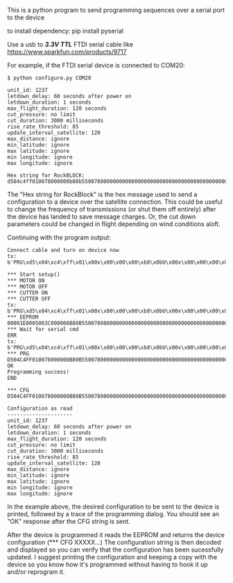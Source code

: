 This is a python program to send programming sequences over a serial port to the device

to install dependency: pip install pyserial

Use a usb to ***3.3V TTL*** FTDI serial cable like https://www.sparkfun.com/products/9717

For example, if the FTDI serial device is connected to COM20:

```text
$ python configure.py COM20

unit_id: 1237
letdown_delay: 60 seconds after power on
letdown_duration: 1 seconds
max_flight_duration: 120 seconds
cut_pressure: no limit
cut_duration: 3000 milliseconds
rise_rate_threshold: 85
update_interval_satellite: 120
max_distance: ignore
min_latitude: ignore
max latitude: ignore
min longitude: ignore
max longitude: ignore

Hex string for RockBLOCK: d504c4ff010078000000b80b550078000000000000000000000000000000000000000000
```
The "Hex string for RockBlock" is the hex message used
to send a configuration to a device over the satellite connection.  This could be useful to change the frequency of transmissions (or
shut them off entirely) after the device has landed to save message charges.  Or, the cut down parameters could
be changed in flight depending on wind conditions aloft.

Continuing with the program output:
```text
Connect cable and turn on device now
tx: b'PRG\xd5\x04\xc4\xff\x01\x00x\x00\x00\x00\xb8\x0bU\x00x\x00\x00\x00\x00\x00\x00\x00\x00\x00\x00\x00\x00\x00\x00\x00\x00\x00\x00\x00\x00\x00'

*** Start setup()
*** MOTOR ON
*** MOTOR OFF
*** CUTTER ON
*** CUTTER OFF
tx: b'PRG\xd5\x04\xc4\xff\x01\x00x\x00\x00\x00\xb8\x0bU\x00x\x00\x00\x00\x00\x00\x00\x00\x00\x00\x00\x00\x00\x00\x00\x00\x00\x00\x00\x00\x00\x00'
*** EEPROM 00001E0005003C000000B80B550078000000000000000000000000000000000000000000
*** Wait for serial cmd
ERR
tx: b'PRG\xd5\x04\xc4\xff\x01\x00x\x00\x00\x00\xb8\x0bU\x00x\x00\x00\x00\x00\x00\x00\x00\x00\x00\x00\x00\x00\x00\x00\x00\x00\x00\x00\x00\x00\x00'
*** PRG D504C4FF010078000000B80B550078000000000000000000000000000000000000000000
OK
Programming success!
END

*** CFG D504C4FF010078000000B80B550078000000000000000000000000000000000000000000

Configuration as read
---------------------
unit_id: 1237
letdown_delay: 60 seconds after power on
letdown_duration: 1 seconds
max_flight_duration: 120 seconds
cut_pressure: no limit
cut_duration: 3000 milliseconds
rise_rate_threshold: 85
update_interval_satellite: 120
max_distance: ignore
min_latitude: ignore
max latitude: ignore
min longitude: ignore
max longitude: ignore

```
In the example above, the desired configuration to be sent to the device is printed, followed by a trace of the programming dialog.
You should see an "OK" response after the CFG string is sent.  

After the device is programmed it reads the EEPROM and returns the device configuration (*** CFG XXXXX...)  The configuration string is then
decoded and displayed so you can verify that the configuration has been sucessfully updated.  I suggest printing the configuration and keeping
a copy with the device so you know how it's programmed without having to hook it up and/or reprogram it.

